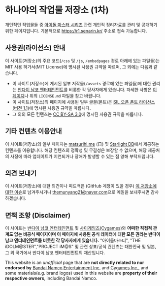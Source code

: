 # 하나야의 작업물 저장소 (1차)

개인적인 작업물들 중 [아이돌 마스터 시리즈](http://ko.878production.wikidok.net/wp-d/5e12b606db0c16cc1bfd83de/View) 관련 개인적 정리자료를 관리 및 공개하기 위한 페이지입니다. 기본적으로 https://r1.senarin.kr/ 주소로 접속 가능합니다.

## 사용권(라이선스) 안내

이 사이트(저장소)의 주요 코드(```/css``` 및 ```/js```, ```/embedpages``` 경로 아래에 있는 파일들)는 MIT 사용 허가서(MIT License)에 명시된 사용권 규약을 따르며, 그 외에는 다음과 같습니다.

- 이 사이트(저장소)에 게시된 일부 저작물(```/assets``` 경로에 있는 파일들)에 대한 권리는 [반다이 남코 엔터테인먼트](http://www.bandainamcoent.co.kr/)를 비롯한 각 당사자에게 있습니다. 자세한 사항은 [이 페이지](https://r1.senarin.kr/license_disclaimer.htm)나 위의 ```LICENSE.md``` 파일을 참고 바랍니다.
- 이 사이트(저장소)의 페이지에 사용된 일부 글꼴(폰트)은 [SIL 오픈 폰트 라이선스 (버전 1.1)](https://opensource.org/licenses/OFL-1.1)에 명시된 사용권 규약을 따릅니다.
- 그 외의 모든 컨텐츠는 [CC BY-SA 3.0](https://creativecommons.org/licenses/by-sa/3.0/legalcode)에 명시된 사용권 규약을 따릅니다.

## 기타 컨텐츠 이용안내
이 사이트(저장소)의 일부 페이지는 [matsurihi.me](https://www.matsurihi.me/) (日) 및 [Starlight DB](https://starlight.kirara.ca/)에서 제공하는 컨텐츠를 이용합니다. 해당 컨텐츠의 정확성 및 무결성은 보장할 수 없으며, 해당 제공처의 사정에 따라 업데이트가 지연되거나 장애가 발생할 수 있는 점 양해 부탁드립니다.

## 의견 보내기
이 사이트(저장소)에 대한 의견이나 피드백은 (GitHub 계정이 있을 경우) [이 저장소에 대한 이슈](https://github.com/Senarin/imasdatas/issues)로 남겨주시거나 <themunyang21@naver.com>으로 메일을 보내주시면 감사하겠습니다.

## 면책 조항 (Disclaimer)
이 사이트는 [반다이 남코 엔터테인먼트](http://www.bandainamcoent.co.kr/) 및 [사이게임즈(Cygames)](https://www.cygames.co.kr/)와 **어떠한 직접적 관계도 없는 비공식 페이지이며 이 페이지에 사용된 공식 데이터에 대한 모든 권리는 반다이 남코 엔터테인먼트를 비롯한 각 당사자에게 있습니다.** "아이돌마스터", "THE iDOLM@STER","PROJECT iM@S" 및 관련 상표/공식 컨텐츠는 대한민국 및 일본, 그 외 국가에서 반다이 남코 엔터테인먼트의 재산입니다.  

This website is an _unofficial_ page that are **not directly related to nor endorsed by** [Bandai Namco Entertainment Inc.](https://bandainamcoent.co.jp/english/) and [Cygames Inc.](https://www.cygames.co.jp/en/), and some materials(e.g. brand logos) used in this website are **property of their respective owners**, including Bandai Namco.